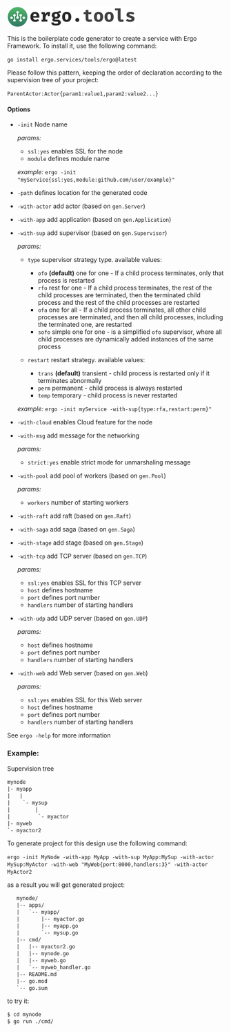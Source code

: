 <a href="https://ergo.services"><img src="../.github/logo.green.svg" alt="Ergo Framework" width="298" height="49"></a>

This is the boilerplate code generator to create a service with Ergo Framework. To install it, use the following command:

  `go install ergo.services/tools/ergo@latest`

Please follow this pattern, keeping the order of declaration according to the supervision tree of your project:

  `ParentActor:Actor{param1:value1,param2:value2...}`

#### Options
  - `-init` Node name

    _params:_
    - `ssl:yes` enables SSL for the node
    - `module` defines module name

    _example:_
       `ergo -init "myService{ssl:yes,module:github.com/user/example}"`
  - `-path` defines location for the generated code
  - `-with-actor` add actor (based on `gen.Server`)
  - `-with-app` add application (based on `gen.Application`)
  - `-with-sup` add supervisor (based on `gen.Supervisor`)

    _params:_
    - `type` supervisor strategy type. available values:
      
        * `ofo` **(default)** one for one - If a child process terminates, only that process is restarted 
        * `rfo` rest for one - If a child process terminates, the rest of the child processes are terminated, then the terminated child process and the rest of the child processes are restarted
        * `ofa` one for all - If a child process terminates, all other child processes are terminated, and then all child processes, including the terminated one, are restarted
        * `sofo` simple one for one - is a simplified `ofo` supervisor, where all child processes are dynamically added instances of the same process
        	
    - `restart` restart strategy. available values:
	 
        * `trans` **(default)** transient - child process is restarted only if it terminates abnormally
        * `perm` permanent - child process is always restarted
        * `temp` temporary - child process is never restarted
       
    _example:_
       `ergo -init myService -with-sup{type:rfa,restart:perm}"`
  - `-with-cloud` enables Cloud feature for the node
  - `-with-msg` add message for the networking

    _params:_
	- `strict:yes` enable strict mode for unmarshaling message
  - `-with-pool` add pool of workers (based on `gen.Pool`)

    _params:_
	- `workers` number of starting workers
  - `-with-raft` add raft (based on `gen.Raft`)
  - `-with-saga` add saga (based on `gen.Saga`)
  - `-with-stage` add stage (based on `gen.Stage`)
  - `-with-tcp` add TCP server (based on `gen.TCP`)

    _params:_
    - `ssl:yes` enables SSL for this TCP server
    - `host` defines hostname
    - `port` defines port number
	- `handlers` number of starting handlers
  - `-with-udp` add UDP server (based on `gen.UDP`)

    _params:_
    - `host` defines hostname
    - `port` defines port number
	- `handlers` number of starting handlers
  - `-with-web` add Web server (based on `gen.Web`)

    _params:_
    - `ssl:yes` enables SSL for this Web server
    - `host` defines hostname
    - `port` defines port number
	- `handlers` number of starting handlers

   See `ergo -help` for more information

   ### Example:

   Supervision tree
   ```
   mynode
   |- myapp
   |   |
   |    `- mysup
   |        |
   |         `- myactor
   |- myweb
   `- myactor2
   ```

   To generate project for this design use the following command:

   `ergo -init MyNode -with-app MyApp -with-sup MyApp:MySup -with-actor MySup:MyActor -with-web "MyWeb{port:8000,handlers:3}" -with-actor MyActor2`

   as a result you will get generated project:

   ```
      mynode/
      |-- apps/
      |   `-- myapp/
      |       |-- myactor.go
      |       |-- myapp.go
      |       `-- mysup.go
      |-- cmd/
      |   |-- myactor2.go
      |   |-- mynode.go
      |   |-- myweb.go
      |   `-- myweb_handler.go
      |-- README.md
      |-- go.mod
      `-- go.sum
   ```

   to try it:
   ```
   $ cd mynode
   $ go run ./cmd/
   ```

